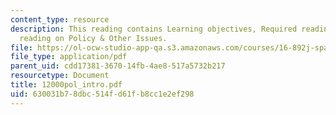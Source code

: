 ```yaml
---
content_type: resource
description: This reading contains Learning objectives, Required reading and Recommended
  reading on Policy & Other Issues.
file: https://ol-ocw-studio-app-qa.s3.amazonaws.com/courses/16-892j-space-system-architecture-and-design-fall-2004/630031b78dbc514fd61fb8cc1e2ef298_12000pol_intro.pdf
file_type: application/pdf
parent_uid: cdd17381-3670-14fb-4ae8-517a5732b217
resourcetype: Document
title: 12000pol_intro.pdf
uid: 630031b7-8dbc-514f-d61f-b8cc1e2ef298
---
```

